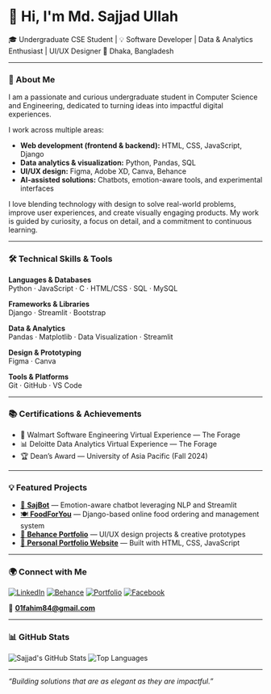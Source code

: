 # 👋 Hi, I'm Md. Sajjad Ullah

🎓 Undergraduate CSE Student |
💡 Software Developer | Data & Analytics Enthusiast | UI/UX Designer
📍 Dhaka, Bangladesh

---

### 🧭 About Me

I am a passionate and curious undergraduate student in Computer Science and Engineering, dedicated to turning ideas into impactful digital experiences.

I work across multiple areas:
- **Web development (frontend & backend):** HTML, CSS, JavaScript, Django
- **Data analytics & visualization:** Python, Pandas, SQL
- **UI/UX design:** Figma, Adobe XD, Canva, Behance
- **AI-assisted solutions:** Chatbots, emotion-aware tools, and experimental interfaces

I love blending technology with design to solve real-world problems, improve user experiences, and create visually engaging products. My work is guided by curiosity, a focus on detail, and a commitment to continuous learning.

---

### 🛠️ Technical Skills & Tools

**Languages & Databases**  
Python · JavaScript · C · HTML/CSS · SQL · MySQL

**Frameworks & Libraries**  
Django · Streamlit · Bootstrap

**Data & Analytics**  
Pandas · Matplotlib · Data Visualization · Streamlit

**Design & Prototyping**  
Figma · Canva

**Tools & Platforms**  
Git · GitHub · VS Code 

---

### 📚 Certifications & Achievements

- 🏢 Walmart Software Engineering Virtual Experience — The Forage
- 📊 Deloitte Data Analytics Virtual Experience — The Forage
- 🏆 Dean’s Award — University of Asia Pacific (Fall 2024)

---

### 💡 Featured Projects

- [🤖 **SajBot**](https://github.com/MdSajjadUllah/SajBot) — Emotion-aware chatbot leveraging NLP and Streamlit
- [🍽️ **FoodForYou**](https://github.com/MdSajjadUllah/FoodForYou) — Django-based online food ordering and management system
- [🎨 **Behance Portfolio**](https://www.behance.net/mdfahimbiswas1) — UI/UX design projects & creative prototypes
- [💼 **Personal Portfolio Website**]() — Built with HTML, CSS, JavaScript

---

### 🌍 Connect with Me

[![LinkedIn](https://img.shields.io/badge/LinkedIn-blue?logo=linkedin&logoColor=white)](https://www.linkedin.com/in/md-sajjad-ullah-1b1a0a213)
[![Behance](https://img.shields.io/badge/Behance-0057ff?logo=behance&logoColor=white)](https://www.behance.net/mdfahimbiswas1)
[![Portfolio](https://img.shields.io/badge/Portfolio-000?logo=vercel&logoColor=white)](https://portfolio-nine-topaz-lyinboq5xp.vercel.app/)
[![Facebook](https://img.shields.io/badge/Facebook-1877F2?logo=facebook&logoColor=white)](https://www.facebook.com/mdsajjadullahfahim)

📧 **01fahim84@gmail.com**

---

### 📊 GitHub Stats

![Sajjad's GitHub Stats](https://github-readme-stats.vercel.app/api?username=MdSajjadUllah&show_icons=true&theme=github_dark)
![Top Languages](https://github-readme-stats.vercel.app/api/top-langs/?username=MdSajjadUllah&layout=compact&theme=github_dark)

---

_“Building solutions that are as elegant as they are impactful.”_
